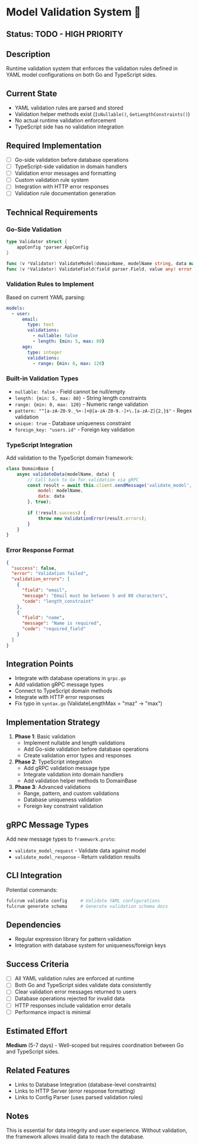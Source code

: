 # Model Validation System 🚧

## Status: TODO - HIGH PRIORITY

## Description
Runtime validation system that enforces the validation rules defined in YAML model configurations on both Go and TypeScript sides.

## Current State
- YAML validation rules are parsed and stored
- Validation helper methods exist (`IsNullable()`, `GetLengthConstraints()`)
- No actual runtime validation enforcement
- TypeScript side has no validation integration

## Required Implementation
- [ ] Go-side validation before database operations
- [ ] TypeScript-side validation in domain handlers
- [ ] Validation error messages and formatting
- [ ] Custom validation rule system
- [ ] Integration with HTTP error responses
- [ ] Validation rule documentation generation

## Technical Requirements

### Go-Side Validation
```go
type Validator struct {
    appConfig *parser.AppConfig
}

func (v *Validator) ValidateModel(domainName, modelName string, data map[string]any) error
func (v *Validator) ValidateField(field parser.Field, value any) error
```

### Validation Rules to Implement
Based on current YAML parsing:
```yaml
models:
  - user:
      email:
        type: text
        validations:
          - nullable: false
          - length: {min: 5, max: 80}
      age:
        type: integer
        validations:
          - range: {min: 0, max: 120}
```

### Built-in Validation Types
- `nullable: false` - Field cannot be null/empty
- `length: {min: 5, max: 80}` - String length constraints
- `range: {min: 0, max: 120}` - Numeric range validation
- `pattern: "^[a-zA-Z0-9._%+-]+@[a-zA-Z0-9.-]+\.[a-zA-Z]{2,}$"` - Regex validation
- `unique: true` - Database uniqueness constraint
- `foreign_key: "users.id"` - Foreign key validation

### TypeScript Integration
Add validation to the TypeScript domain framework:
```javascript
class DomainBase {
    async validateData(modelName, data) {
        // Call back to Go for validation via gRPC
        const result = await this.client.sendMessage('validate_model', {
            model: modelName,
            data: data
        }, true);
        
        if (!result.success) {
            throw new ValidationError(result.errors);
        }
    }
}
```

### Error Response Format
```json
{
  "success": false,
  "error": "Validation failed",
  "validation_errors": [
    {
      "field": "email",
      "message": "Email must be between 5 and 80 characters",
      "code": "length_constraint"
    },
    {
      "field": "name", 
      "message": "Name is required",
      "code": "required_field"
    }
  ]
}
```

## Integration Points
- Integrate with database operations in `grpc.go`
- Add validation gRPC message types
- Connect to TypeScript domain methods
- Integrate with HTTP error responses
- Fix typo in `syntax.go` (ValidateLengthMax = "maz" → "max")

## Implementation Strategy
1. **Phase 1**: Basic validation
   - Implement nullable and length validations
   - Add Go-side validation before database operations
   - Create validation error types and responses
2. **Phase 2**: TypeScript integration
   - Add gRPC validation message type
   - Integrate validation into domain handlers
   - Add validation helper methods to DomainBase
3. **Phase 3**: Advanced validations
   - Range, pattern, and custom validations
   - Database uniqueness validation
   - Foreign key constraint validation

## gRPC Message Types
Add new message types to `framework.proto`:
- `validate_model_request` - Validate data against model
- `validate_model_response` - Return validation results

## CLI Integration
Potential commands:
```bash
fulcrum validate config     # Validate YAML configurations
fulcrum generate schema     # Generate validation schema docs
```

## Dependencies
- Regular expression library for pattern validation
- Integration with database system for uniqueness/foreign keys

## Success Criteria
- [ ] All YAML validation rules are enforced at runtime
- [ ] Both Go and TypeScript sides validate data consistently
- [ ] Clear validation error messages returned to users
- [ ] Database operations rejected for invalid data
- [ ] HTTP responses include validation error details
- [ ] Performance impact is minimal

## Estimated Effort
**Medium** (5-7 days) - Well-scoped but requires coordination between Go and TypeScript sides.

## Related Features
- Links to Database Integration (database-level constraints)
- Links to HTTP Server (error response formatting)
- Links to Config Parser (uses parsed validation rules)

## Notes
This is essential for data integrity and user experience. Without validation, the framework allows invalid data to reach the database.

